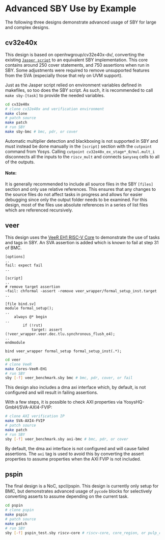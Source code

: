 Advanced SBY Use by Example
===========================

The following three designs demonstrate advanced usage of SBY for large and
complex designs.

cv32e40x
--------

This design is based on openhwgroup/cv32e40x-dv/, converting the existing
[`Jasper
script`](https://github.com/openhwgroup/cv32e40x-dv/blob/main/fv/jaspergold.tcl)
to an equivalent SBY implementation.  This core contains around 250 cover
statements, and 750 assertions when run in SBY.  Some adjustments were required
to remove unsupported features from the SVA (especially those that rely on UVM
support).

Just as the Jasper script relied on environment variables defined in makefiles,
so too does the SBY script.  As such, it is recommended to call `make
sby-[task]` to provide the needed variables.

```bash
cd cv32e40x
# clone cv32e40x and verification environment
make clone
# patch source
make patch
# run SBY
make sby-bmc # bmc, pdr, or cover
```

Automatic multiplier detection and blackboxing is not supported in SBY and must
instead be done manually in the `[script]` section with the `cutpoint` command
from Yosys.  Calling `cutpoint cv32e40x_ex_stage*_0/mul.mult_i` disconnects all
the inputs to the `riscv_mult` and connects `$anyseq` cells to all of the
outputs.

#### Note:
It is generally recommended to include all source files in the SBY `[files]`
section and only use relative references.  This ensures that any changes to the
source files do not affect tasks in progress and allows for easier debugging
since only the output folder needs to be examined.  For this design, most of the
files use absolute references in a series of list files which are referenced
recursively.

veer
----

This design uses the [VeeR EH1 RISC-V Core](chipsalliance/Cores-VeeR-EH1) to
demonstrate the use of tasks and tags in SBY.  An SVA assertion is added which
is known to fail at step 31 of BMC.

```
[options]
..
fail: expect fail
..

[script]
..
# remove target assertion
~fail: chformal -assert -remove veer_wrapper/formal_setup_inst.target
..

[file bind.sv]
module formal_setup();
..
    always @* begin
..
        if (!rst)
            target: assert (!veer_wrapper.veer.dec.tlu.synchronous_flush_e4);
..
endmodule

bind veer_wrapper formal_setup formal_setup_inst(.*);
```

```bash
cd veer
# clone VeeR
make Cores-VeeR-EH1
# run SBY
sby [-f] veer_benchmark.sby bmc # bmc, pdr, cover, or fail
```

This design also includes a dma axi interface which, by default, is not
configured and will result in failing assertions.

With a few steps, it is possible to check AXI properties via
YosysHQ-GmbH/SVA-AXI4-FVIP:
```bash
# clone AXI verification IP
make SVA-AXI4-FVIP
# patch source
make patch
# run SBY
sby [-f] veer_benchmark.sby axi-bmc # bmc, pdr, or cover
```

By default, the dma axi interface is not configured and will cause failed
assertions.  The `axi` tag is used to avoid this by converting the assert
properties to assume properties when the AXI FVIP is not included.

pspin
-----

The final design is a NoC, spcl/pspin.  This design is currently only setup for
BMC, but demonstrates advanced usage of `pycode` blocks for selectively
converting asserts to assume depending on the current task.

```bash
cd pspin
# clone pspin
make pspin
# patch source
make patch
# run SBY
sby [-f] pspin_test.sby riscv-core # riscv-core, core_region, or pulp_cluster
```
